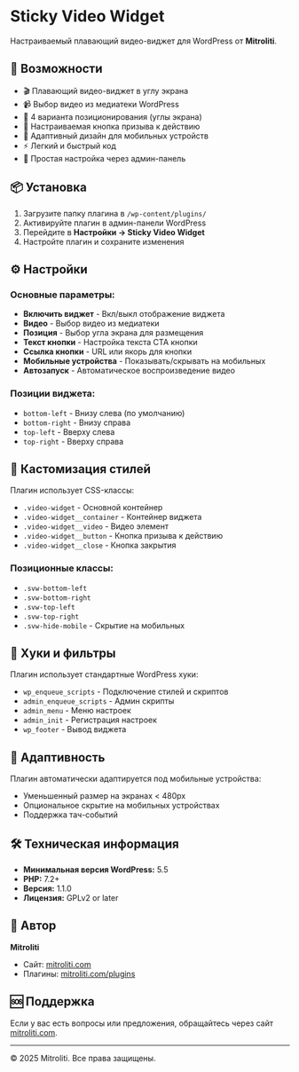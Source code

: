# Sticky Video Widget

Настраиваемый плавающий видео-виджет для WordPress от **Mitroliti**.

## 🚀 Возможности

- 🎬 Плавающий видео-виджет в углу экрана
- 📹 Выбор видео из медиатеки WordPress
- 🎯 4 варианта позиционирования (углы экрана)
- 🎨 Настраиваемая кнопка призыва к действию
- 📱 Адаптивный дизайн для мобильных устройств
- ⚡ Легкий и быстрый код
- 🔧 Простая настройка через админ-панель

## 📦 Установка

1. Загрузите папку плагина в `/wp-content/plugins/`
2. Активируйте плагин в админ-панели WordPress
3. Перейдите в **Настройки → Sticky Video Widget**
4. Настройте плагин и сохраните изменения

## ⚙️ Настройки

### Основные параметры:

- **Включить виджет** - Вкл/выкл отображение виджета
- **Видео** - Выбор видео из медиатеки
- **Позиция** - Выбор угла экрана для размещения
- **Текст кнопки** - Настройка текста CTA кнопки
- **Ссылка кнопки** - URL или якорь для кнопки
- **Мобильные устройства** - Показывать/скрывать на мобильных
- **Автозапуск** - Автоматическое воспроизведение видео

### Позиции виджета:

- `bottom-left` - Внизу слева (по умолчанию)
- `bottom-right` - Внизу справа
- `top-left` - Вверху слева
- `top-right` - Вверху справа

## 🎨 Кастомизация стилей

Плагин использует CSS-классы:

- `.video-widget` - Основной контейнер
- `.video-widget__container` - Контейнер виджета
- `.video-widget__video` - Видео элемент
- `.video-widget__button` - Кнопка призыва к действию
- `.video-widget__close` - Кнопка закрытия

### Позиционные классы:

- `.svw-bottom-left`
- `.svw-bottom-right`
- `.svw-top-left`
- `.svw-top-right`
- `.svw-hide-mobile` - Скрытие на мобильных

## 🔧 Хуки и фильтры

Плагин использует стандартные WordPress хуки:

- `wp_enqueue_scripts` - Подключение стилей и скриптов
- `admin_enqueue_scripts` - Админ скрипты
- `admin_menu` - Меню настроек
- `admin_init` - Регистрация настроек
- `wp_footer` - Вывод виджета

## 📱 Адаптивность

Плагин автоматически адаптируется под мобильные устройства:

- Уменьшенный размер на экранах < 480px
- Опциональное скрытие на мобильных устройствах
- Поддержка тач-событий

## 🛠️ Техническая информация

- **Минимальная версия WordPress:** 5.5
- **PHP:** 7.2+
- **Версия:** 1.1.0
- **Лицензия:** GPLv2 or later

## 👤 Автор

**Mitroliti**

- Сайт: [mitroliti.com](https://mitroliti.com)
- Плагины: [mitroliti.com/plugins](https://mitroliti.com/plugins)

## 🆘 Поддержка

Если у вас есть вопросы или предложения, обращайтесь через сайт [mitroliti.com](https://mitroliti.com).

---

© 2025 Mitroliti. Все права защищены.
